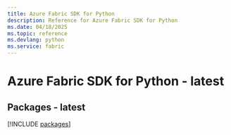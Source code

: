 ```yaml
---
title: Azure Fabric SDK for Python
description: Reference for Azure Fabric SDK for Python
ms.date: 04/18/2025
ms.topic: reference
ms.devlang: python
ms.service: fabric
---
```

# Azure Fabric SDK for Python - latest
## Packages - latest
[!INCLUDE [packages](fabric-index.md)]